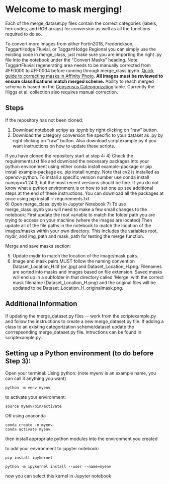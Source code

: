 # Welcome to mask merging!

Each of the merge_dataset.py files contain the correct categories (labels, hex codes, and RGB arrays) for conversion as well as all the functions required to do so.

To convert more images from either Fortin2018, Frederickson, TaggartHodge Fluvial, or TaggartHodge Regional you can simply use the existing code in merge_class, just make sure you are importing the right .py file into the notebook under the "Convert Masks" heading. Note: TaggartFluvial regenerating area needs to be manually corrected from #FF0000 to #FF0004 before running through merge_class.ipynb. [Quick guide to correcting masks in Affinity Photo](https://docs.google.com/document/d/1k6aSSUPxIlGXiu5I-dNbBTYAGT0lE0akCzrE0JGMY-Y/edit?usp=share_link). __All images must be reviewed to ensure classifications match merged scheme.__ Ability to reach merged schema is based on the [Consensus Cateogorization](https://www.google.com/url?q=https://docs.google.com/spreadsheets/d/1hoETdLEM5VlAI0T7wLzS9dZVotSBIjezb6bnjZ6-5f8/edit%23gid%3D1971148706&sa=D&source=docs&ust=1688071877295900&usg=AOvVaw1huZf8O3mKstBpZ4rxRhPt) table. Currently the Higgs et al. collection also requires manual correction.

## Steps

If the repository has not been cloned:
1) Download notebook scripy as .ipynb by right clicking on "raw" button.
2) Download the category conversion file specific to your dataset as .py by right clicking on "raw" button. Also download scriptexample.py if you want instructions on how to update these scripts.

If you have cloned the repository start at step 4:
4) Check the requirements.txt file and download the necessary packages into your python environment using either conda install example-package or pip install example-package ex. pip install numpy. Note that cv2 is installed as opencv-python. To install a specific version number use conda install numpy==1.24.3, but the most recent versions should be fine. If you do not know what a python environment is or how to set one up see additional steps at the end of these instructions. You can download all the packages at once using pip install -r requirements.txt    
6) Open merge_class.ipynb in Jupyter Notebook
7) To use merge_class.ipynb you will need to make a few small changes to the notebook: First update the root variable to match the folder path you are trying to access on your machine (where the images are located).Then update all of the file paths in the notebook to match the location of the images/masks within your own directory. This includes the variables root, mydir, and img_path and mask_path for testing the merge function.

Merge and save masks section:

5) Update mydir to match the location of the image/mask pairs.
6) Image and mask pairs MUST follow the naming convention Dataset_Location_H.tif (or .jpg) and Dataset_Location_H.png. Filenames are sorted into masks and images based on file extension. Saved masks will end up in a subfolder in that directory called 'Merge' with the correct mask filename (Dataset_Location_H.png) and the original files will be updated to be Dataset_Location_H_originalmask.png.

## Additional Information

If updating the merge_dataset.py files -- work from the scriptexample.py and follow the instructions to create a new merge_dataset.py file. If adding a class to an existing categorization scheme/dataset update the corrrepsonding merge_dataset.py file. Intructions can be found in scriptexample.py.

## Setting up a Python environment (to do before Step 3):

Open your terminal:
Using python: (note myenv is an example name, you can call it anything you want)
 
    python -m venv myenv

to activate your environment:

    source myenv/bin/activate 

OR using anaconda

    conda create -n myenv
    conda activate myenv

then install appropriate python modules into the environment you created

to add your environment to jupyter notebook:

    pip install ipykernel
    
    python -m ipykernel install --user --name=myenv
    
now you can select this kernel in Jupyter notebook
    
    
